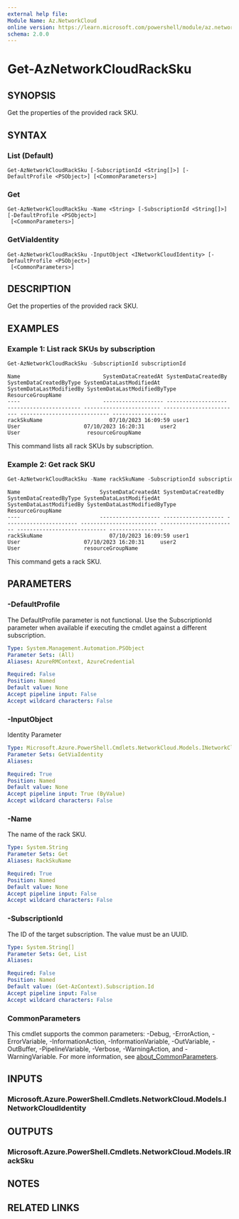 ```yaml
---
external help file:
Module Name: Az.NetworkCloud
online version: https://learn.microsoft.com/powershell/module/az.networkcloud/get-aznetworkcloudracksku
schema: 2.0.0
---
```


# Get-AzNetworkCloudRackSku

## SYNOPSIS
Get the properties of the provided rack SKU.

## SYNTAX

### List (Default)
```
Get-AzNetworkCloudRackSku [-SubscriptionId <String[]>] [-DefaultProfile <PSObject>] [<CommonParameters>]
```

### Get
```
Get-AzNetworkCloudRackSku -Name <String> [-SubscriptionId <String[]>] [-DefaultProfile <PSObject>]
 [<CommonParameters>]
```

### GetViaIdentity
```
Get-AzNetworkCloudRackSku -InputObject <INetworkCloudIdentity> [-DefaultProfile <PSObject>]
 [<CommonParameters>]
```

## DESCRIPTION
Get the properties of the provided rack SKU.

## EXAMPLES

### Example 1: List rack SKUs by subscription
```powershell
Get-AzNetworkCloudRackSku -SubscriptionId subscriptionId
```

```output
Name                          SystemDataCreatedAt SystemDataCreatedBy SystemDataCreatedByType SystemDataLastModifiedAt SystemDataLastModifiedBy SystemDataLastModifiedByType ResourceGroupName
----                          ------------------- ------------------- ----------------------- ------------------------ ------------------------ ---------------------------- -----------------
rackSkuName                     07/10/2023 16:09:59 user1               User                    07/10/2023 16:20:31     user2                       User                     resourceGroupName
```

This command lists all rack SKUs by subscription.

### Example 2: Get rack SKU
```powershell
Get-AzNetworkCloudRackSku -Name rackSkuName -SubscriptionId subscriptionId
```

```output
Name                         SystemDataCreatedAt SystemDataCreatedBy SystemDataCreatedByType SystemDataLastModifiedAt SystemDataLastModifiedBy SystemDataLastModifiedByType ResourceGroupName
----                         ------------------- ------------------- ----------------------- ------------------------ ------------------------ ---------------------------- -----------------
rackSkuName                     07/10/2023 16:09:59 user1               User                    07/10/2023 16:20:31     user2                       User                    resourceGroupName
```

This command gets a rack SKU.

## PARAMETERS

### -DefaultProfile
The DefaultProfile parameter is not functional.
Use the SubscriptionId parameter when available if executing the cmdlet against a different subscription.

```yaml
Type: System.Management.Automation.PSObject
Parameter Sets: (All)
Aliases: AzureRMContext, AzureCredential

Required: False
Position: Named
Default value: None
Accept pipeline input: False
Accept wildcard characters: False
```

### -InputObject
Identity Parameter

```yaml
Type: Microsoft.Azure.PowerShell.Cmdlets.NetworkCloud.Models.INetworkCloudIdentity
Parameter Sets: GetViaIdentity
Aliases:

Required: True
Position: Named
Default value: None
Accept pipeline input: True (ByValue)
Accept wildcard characters: False
```

### -Name
The name of the rack SKU.

```yaml
Type: System.String
Parameter Sets: Get
Aliases: RackSkuName

Required: True
Position: Named
Default value: None
Accept pipeline input: False
Accept wildcard characters: False
```

### -SubscriptionId
The ID of the target subscription.
The value must be an UUID.

```yaml
Type: System.String[]
Parameter Sets: Get, List
Aliases:

Required: False
Position: Named
Default value: (Get-AzContext).Subscription.Id
Accept pipeline input: False
Accept wildcard characters: False
```

### CommonParameters
This cmdlet supports the common parameters: -Debug, -ErrorAction, -ErrorVariable, -InformationAction, -InformationVariable, -OutVariable, -OutBuffer, -PipelineVariable, -Verbose, -WarningAction, and -WarningVariable. For more information, see [about_CommonParameters](http://go.microsoft.com/fwlink/?LinkID=113216).

## INPUTS

### Microsoft.Azure.PowerShell.Cmdlets.NetworkCloud.Models.INetworkCloudIdentity

## OUTPUTS

### Microsoft.Azure.PowerShell.Cmdlets.NetworkCloud.Models.IRackSku

## NOTES

## RELATED LINKS

